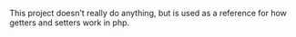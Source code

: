 This project doesn't really do anything, but is used as a reference for how getters and setters work in php.
